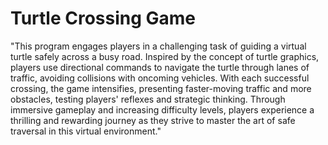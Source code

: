 # Turtle Crossing Game

"This program engages players in a challenging task of guiding a virtual turtle safely across a busy road. Inspired by the concept of turtle graphics, players use directional commands to navigate the turtle through lanes of traffic, avoiding collisions with oncoming vehicles. With each successful crossing, the game intensifies, presenting faster-moving traffic and more obstacles, testing players' reflexes and strategic thinking. Through immersive gameplay and increasing difficulty levels, players experience a thrilling and rewarding journey as they strive to master the art of safe traversal in this virtual environment."
